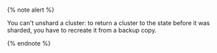 {% note alert %}

You can't unshard a cluster: to return a cluster to the state before it was sharded, you have to recreate it from a backup copy.

{% endnote %}

